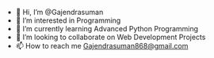 - 👋 Hi, I’m @Gajendrasuman
- 👀 I’m interested in Programming
- 🌱 I’m currently learning Advanced Python Programming
- 💞️ I’m looking to collaborate on Web Development Projects
- 📫 How to reach me Gajendrasuman868@gmail.com

<!---
Gajendrasuman/Gajendrasuman is a ✨ special ✨ repository because its `README.md` (this file) appears on your GitHub profile.
You can click the Preview link to take a look at your changes.
--->
